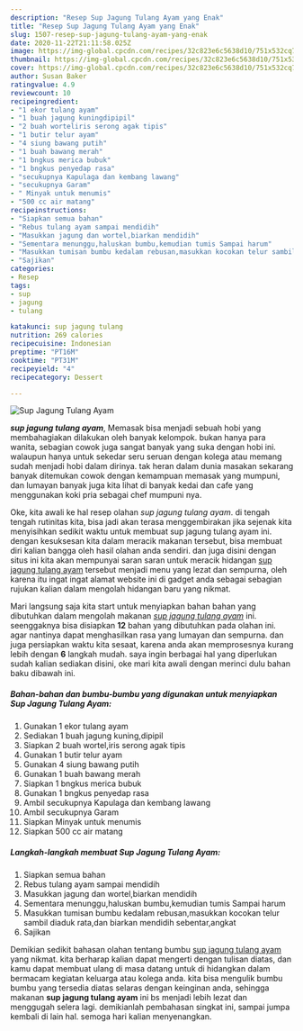```yaml
---
description: "Resep Sup Jagung Tulang Ayam yang Enak"
title: "Resep Sup Jagung Tulang Ayam yang Enak"
slug: 1507-resep-sup-jagung-tulang-ayam-yang-enak
date: 2020-11-22T21:11:58.025Z
image: https://img-global.cpcdn.com/recipes/32c823e6c5638d10/751x532cq70/sup-jagung-tulang-ayam-foto-resep-utama.jpg
thumbnail: https://img-global.cpcdn.com/recipes/32c823e6c5638d10/751x532cq70/sup-jagung-tulang-ayam-foto-resep-utama.jpg
cover: https://img-global.cpcdn.com/recipes/32c823e6c5638d10/751x532cq70/sup-jagung-tulang-ayam-foto-resep-utama.jpg
author: Susan Baker
ratingvalue: 4.9
reviewcount: 10
recipeingredient:
- "1 ekor tulang ayam"
- "1 buah jagung kuningdipipil"
- "2 buah worteliris serong agak tipis"
- "1 butir telur ayam"
- "4 siung bawang putih"
- "1 buah bawang merah"
- "1 bngkus merica bubuk"
- "1 bngkus penyedap rasa"
- "secukupnya Kapulaga dan kembang lawang"
- "secukupnya Garam"
- " Minyak untuk menumis"
- "500 cc air matang"
recipeinstructions:
- "Siapkan semua bahan"
- "Rebus tulang ayam sampai mendidih"
- "Masukkan jagung dan wortel,biarkan mendidih"
- "Sementara menunggu,haluskan bumbu,kemudian tumis Sampai harum"
- "Masukkan tumisan bumbu kedalam rebusan,masukkan kocokan telur sambil diaduk rata,dan biarkan mendidih sebentar,angkat"
- "Sajikan"
categories:
- Resep
tags:
- sup
- jagung
- tulang

katakunci: sup jagung tulang 
nutrition: 269 calories
recipecuisine: Indonesian
preptime: "PT16M"
cooktime: "PT31M"
recipeyield: "4"
recipecategory: Dessert

---
```



![Sup Jagung Tulang Ayam](https://img-global.cpcdn.com/recipes/32c823e6c5638d10/751x532cq70/sup-jagung-tulang-ayam-foto-resep-utama.jpg)

<b><i>sup jagung tulang ayam</i></b>, Memasak bisa menjadi sebuah hobi yang membahagiakan dilakukan oleh banyak kelompok. bukan hanya para wanita, sebagian cowok juga sangat banyak yang suka dengan hobi ini. walaupun hanya untuk sekedar seru seruan dengan kolega atau memang sudah menjadi hobi dalam dirinya. tak heran dalam dunia masakan sekarang banyak ditemukan cowok dengan kemampuan memasak yang mumpuni, dan lumayan banyak juga kita lihat di banyak kedai dan cafe yang menggunakan koki pria sebagai chef mumpuni nya.

Oke, kita awali ke hal resep olahan <i>sup jagung tulang ayam</i>. di tengah tengah rutinitas kita, bisa jadi akan terasa menggembirakan jika sejenak kita menyisihkan sedikit waktu untuk membuat sup jagung tulang ayam ini. dengan kesuksesan kita dalam meracik makanan tersebut, bisa membuat diri kalian bangga oleh hasil olahan anda sendiri. dan juga disini dengan situs ini kita akan mempunyai saran saran untuk meracik hidangan <u>sup jagung tulang ayam</u> tersebut menjadi menu yang lezat dan sempurna, oleh karena itu ingat ingat alamat website ini di gadget anda sebagai sebagian rujukan kalian dalam mengolah hidangan baru yang nikmat.




Mari langsung saja kita start untuk menyiapkan bahan bahan yang dibutuhkan dalam mengolah makanan <u><i>sup jagung tulang ayam</i></u> ini. seenggaknya bisa disiapkan <b>12</b> bahan yang dibutuhkan pada olahan ini. agar nantinya dapat menghasilkan rasa yang lumayan dan sempurna. dan juga persiapkan waktu kita sesaat, karena anda akan memprosesnya kurang lebih dengan <b>6</b> langkah mudah. saya ingin berbagai hal yang diperlukan sudah kalian sediakan disini, oke mari kita awali dengan merinci dulu bahan baku dibawah ini.

<!--inarticleads1-->

##### Bahan-bahan dan bumbu-bumbu yang digunakan untuk menyiapkan Sup Jagung Tulang Ayam:

1. Gunakan 1 ekor tulang ayam
1. Sediakan 1 buah jagung kuning,dipipil
1. Siapkan 2 buah wortel,iris serong agak tipis
1. Gunakan 1 butir telur ayam
1. Gunakan 4 siung bawang putih
1. Gunakan 1 buah bawang merah
1. Siapkan 1 bngkus merica bubuk
1. Gunakan 1 bngkus penyedap rasa
1. Ambil secukupnya Kapulaga dan kembang lawang
1. Ambil secukupnya Garam
1. Siapkan  Minyak untuk menumis
1. Siapkan 500 cc air matang




<!--inarticleads2-->

##### Langkah-langkah membuat Sup Jagung Tulang Ayam:

1. Siapkan semua bahan
1. Rebus tulang ayam sampai mendidih
1. Masukkan jagung dan wortel,biarkan mendidih
1. Sementara menunggu,haluskan bumbu,kemudian tumis Sampai harum
1. Masukkan tumisan bumbu kedalam rebusan,masukkan kocokan telur sambil diaduk rata,dan biarkan mendidih sebentar,angkat
1. Sajikan




Demikian sedikit bahasan olahan tentang bumbu <u>sup jagung tulang ayam</u> yang nikmat. kita berharap kalian dapat mengerti dengan tulisan diatas, dan kamu dapat membuat ulang di masa datang untuk di hidangkan dalam bermacam kegiatan keluarga atau kolega anda. kita bisa mengulik bumbu bumbu yang tersedia diatas selaras dengan keinginan anda, sehingga makanan <b>sup jagung tulang ayam</b> ini bs menjadi lebih lezat dan menggugah selera lagi. demikianlah pembahasan singkat ini, sampai jumpa kembali di lain hal. semoga hari kalian menyenangkan.
